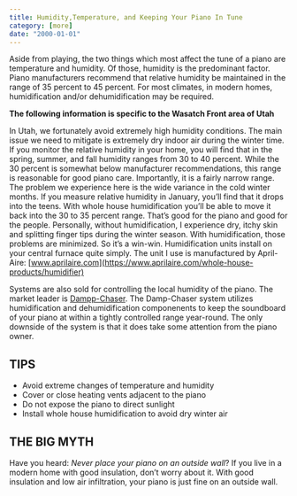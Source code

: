 ```yaml
---
title: Humidity,Temperature, and Keeping Your Piano In Tune
category: [more]
date: "2000-01-01"
---
```

Aside from playing, the two things which most affect the tune of a piano are temperature and humidity. Of those, humidity is the predominant factor. Piano manufacturers recommend that relative humidity be maintained in the range of 35 percent to 45 percent. For most climates, in modern homes, humidification and/or dehumidification may be required.

**The following information is specific to the Wasatch Front area of Utah**

In Utah, we fortunately avoid extremely high humidity conditions. The main issue we need to mitigate is extremely dry indoor air during the winter time. If you monitor the relative humidity in your home, you will find that in the spring, summer, and fall humidity ranges from 30 to 40 percent. While the 30 percent is somewhat below manufacturer recommendations, this range is reasonable for good piano care. Importantly, it is a fairly narrow range. The problem we experience here is the wide variance in the cold winter months. If you measure relative humidity in January, you’ll find that it drops into the teens. With whole house humidification you’ll be able to move it back into the 30 to 35 percent range. That’s good for the piano and good for the people. Personally, without humidification, I experience dry, itchy skin and splitting finger tips during the winter season. With humidification, those problems are minimized. So it’s a win-win. Humidification units install on your central furnace quite simply. The unit I use is manufactured by April-Aire: [www.aprilaire.com](https://www.aprilaire.com/whole-house-products/humidifier)

Systems are also sold for controlling the local humidity of the piano. The market leader is [Dampp-Chaser](http://www.pianolifesaver.com/). The Damp-Chaser system utilizes humidification and dehumidification componenents to keep the soundboard of your piano at within a tightly controlled range year-round. The only downside of the system is that it does take some attention from the piano owner. 

## TIPS

*   Avoid extreme changes of temperature and humidity
*   Cover or close heating vents adjacent to the piano
*   Do not expose the piano to direct sunlight
*   Install whole house humidification to avoid dry winter air

## THE BIG MYTH

Have you heard: _Never place your piano on an outside wall_? If you live in a modern home with good insulation, don’t worry about it. With good insulation and low air infiltration, your piano is just fine on an outside wall.

